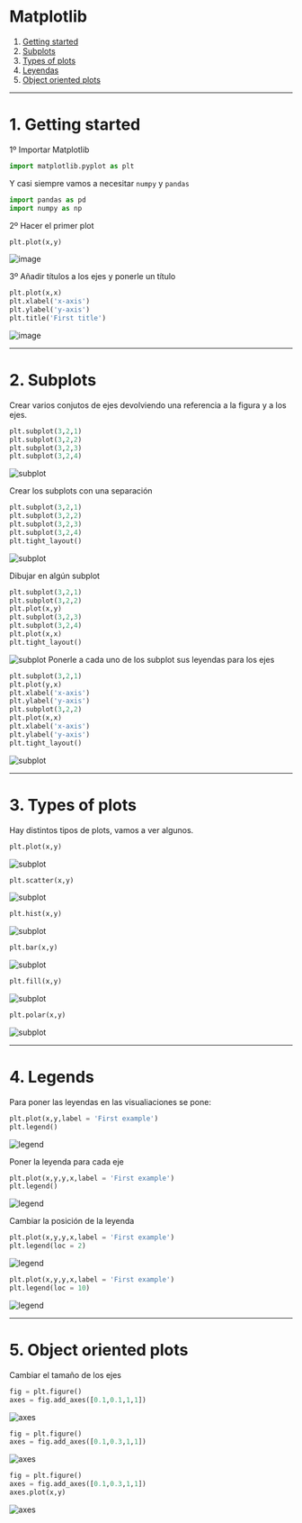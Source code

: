 # Matplotlib

1. [Getting started](#schema1)
2. [Subplots](#schema2)
3. [Types of plots](#schema3)
4. [Leyendas ](#schema4)
5. [Object oriented plots](#scema5)



<hr>

<a name="schema1"></a>

# 1. Getting started
1º Importar Matplotlib
~~~python
import matplotlib.pyplot as plt
~~~
Y casi siempre vamos a necesitar `numpy` y `pandas`
~~~python
import pandas as pd
import numpy as np
~~~

2º Hacer el primer plot
~~~python
plt.plot(x,y)
~~~
![image](./image/001.png)

3º Añadir títulos a los ejes y ponerle un título
~~~python
plt.plot(x,x)
plt.xlabel('x-axis')
plt.ylabel('y-axis')
plt.title('First title')
~~~
![image](./image/first_title.png)

<hr>

<a name="schema2"></a>

# 2. Subplots
Crear varios conjutos de ejes devolviendo una referencia a la figura y a los ejes.
~~~python
plt.subplot(3,2,1)
plt.subplot(3,2,2)
plt.subplot(3,2,3)
plt.subplot(3,2,4)
~~~
![subplot](./image/subplot.png)

Crear los subplots con una separación
~~~python
plt.subplot(3,2,1)
plt.subplot(3,2,2)
plt.subplot(3,2,3)
plt.subplot(3,2,4)
plt.tight_layout()
~~~
![subplot](./image/subplot2.png)

Dibujar en algún subplot
~~~python
plt.subplot(3,2,1)
plt.subplot(3,2,2)
plt.plot(x,y)
plt.subplot(3,2,3)
plt.subplot(3,2,4)
plt.plot(x,x)
plt.tight_layout()
~~~
![subplot](./image/subplot3.png)
Ponerle a cada uno de los subplot sus leyendas para los ejes
~~~python
plt.subplot(3,2,1)
plt.plot(y,x)
plt.xlabel('x-axis')
plt.ylabel('y-axis')
plt.subplot(3,2,2)
plt.plot(x,x)
plt.xlabel('x-axis')
plt.ylabel('y-axis')
plt.tight_layout()
~~~
![subplot](./image/subplot4.png)

<hr>
<a name="schema3"></a>

# 3. Types of plots

Hay distintos tipos de plots, vamos a ver algunos.
~~~python
plt.plot(x,y)
~~~
![subplot](./image/t1.png)
~~~python
plt.scatter(x,y)
~~~
![subplot](./image/t2.png)

~~~python
plt.hist(x,y)
~~~
![subplot](./image/t3.png)

~~~python
plt.bar(x,y)
~~~
![subplot](./image/t4.png)

~~~python
plt.fill(x,y)
~~~
![subplot](./image/t5.png)

~~~python
plt.polar(x,y)
~~~
![subplot](./image/t6.png)



<hr>
<a name="schema4"></a>

# 4. Legends

Para poner las leyendas en las visualiaciones se pone:
~~~python
plt.plot(x,y,label = 'First example')
plt.legend()
~~~
![legend](./image/fe.png)

Poner la leyenda para cada eje
~~~python
plt.plot(x,y,y,x,label = 'First example')
plt.legend()
~~~
![legend](./image/l2.png)

Cambiar la posición de la leyenda
~~~python
plt.plot(x,y,y,x,label = 'First example')
plt.legend(loc = 2)
~~~

![legend](./image/l3.png)
~~~python
plt.plot(x,y,y,x,label = 'First example')
plt.legend(loc = 10)
~~~

![legend](./image/l4.png)

<hr>
<a name="schema5"></a>

# 5. Object oriented plots

Cambiar el tamaño de los ejes

~~~python
fig = plt.figure()
axes = fig.add_axes([0.1,0.1,1,1])
~~~
![axes](./image/opp1.png)

~~~python
fig = plt.figure()
axes = fig.add_axes([0.1,0.3,1,1])
~~~
![axes](./image/opp2.png)


~~~python
fig = plt.figure()
axes = fig.add_axes([0.1,0.3,1,1])
axes.plot(x,y)
~~~
![axes](./image/opp3.png)